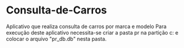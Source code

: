 # Consulta-de-Carros
Aplicativo que realiza consulta de carros  por marca e modelo
Para execução deste aplicativo necessita-se criar a pasta pr na partição c: e colocar o arquivo "pr_db.db" nesta pasta.
